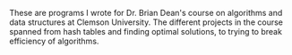 These are programs I wrote for Dr. Brian Dean's course on algorithms and
data structures at Clemson University. The different projects in the course
spanned from hash tables and finding optimal solutions, to trying to break
efficiency of algorithms.
